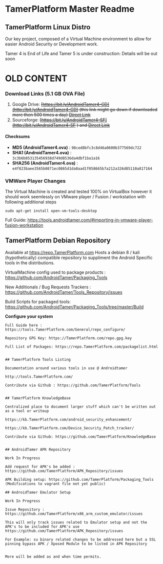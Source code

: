 # TamerPlatform Master Readme


## TamerPlatform Linux Distro

Our key project, composed of a Virtual Machine environment to allow for easier Android Security or Development work.


Tamer 4 is End of Life and Tamer 5 is under construction: Details will be out soon




# OLD CONTENT


### Download Links (5.1 GB OVA File)

1) Google Drive: ~~[https://bit.ly/AndroidTamer4-GD](http://bit.ly/AndroidTamer4-GD) (this link might go down if downloaded more then 500 times a day) [Direct Link](https://docs.google.com/uc?id=0B8yPzNmXhURwZllmX3NLQVJkTXc&export=download)~~
2) Sourceforge:  ~~[https://bit.ly/AndroidTamer4-SF](http://bit.ly/AndroidTamer4-SF )  and [Direct Link](http://downloads.sourceforge.net/project/androidtamer/AndroidTamerv4/AndroidTamer4.ova)~~

#### Checksums

- **MD5 (AndroidTamer4.ova)** : `98ced8bfc3c8d46a0600b377569dc722`
- **SHA1 (AndroidTamer4.ova)** : `3c3b6b053135456938d749d8536da4dbf1ba1a16`
- **SHA256 (AndroidTamer4.ova)** : `e4f823baee3565b0871ec0865d1da0aad1f058665b7a212a326d85110a817164`

### VMWare Player Changes

The Virtual Machine is created and tested 100% on VirtualBox however it should work seemlessly on VMware player / Fusion / workstation with following additional steps

```
sudo apt-get install open-vm-tools-desktop
```

Full Guide: https://tools.androidtamer.com/#importing-in-vmware-player-fusion-workstation

## TamerPlatform Debian Repository

Available at https://repo.TamerPlatform.com
Hosts a debian 8 / kali (hypothetically) compatible repository to suppliment the Android Specific tools in the distributions.

VirtualMachine config used to package products : https://github.com/AndroidTamer/Packaging_Tools

New Additionals / Bug Requests Trackers : https://github.com/AndroidTamer/Tools_Repository/issues

Build Scripts for packaged tools: https://github.com/AndroidTamer/Packaging_Tools/tree/master/Build

**Configure your system**
~~~echo "deb https://repo.androidtamer.com Tamer4 main" >> /etc/apt/sources.list.d/repo_androidtamer_com.list~~~
Full Guide here : https://tools.TamerPlatform.com/General/repo_configure/

Repository GPG Key: https://TamerPlatform.com/repo.gpg.key

Full List of Packages: https://repo.TamerPlatform.com/packagelist.html


## TamerPlatform Tools Listing

Documentation around various tools in use @ Androidtamer

http://tools.TamerPlatform.com/

Contribute via Github : https://github.com/TamerPlatform/Tools


## TamerPlatform KnowledgeBase

Centralized place to document larger stuff which can't be written out as a tool or writeup

https://kb.TamerPlatform.com/android_security_enhancement/

https://kb.TamerPlatform.com/Device_Security_Patch_tracker/

Contribute via Github: https://github.com/TamerPlatform/KnowledgeBase


## AndroidTamer APK Repository

Work In Progress

Add request for APK's be added : https://github.com/TamerPlatform/APK_Repository/issues

APK Building setup: https://github.com/TamerPlatform/Packaging_Tools (Modifications to vagrant file not yet public)

## AndroidTamer Emulator Setup

Work In Progress

Issue Repository : https://github.com/TamerPlatform/x86_arm_custom_emulator/issues

This will only track issues related to Emulator setup and not the APK's to be included for APK's use https://github.com/TamerPlatform/APK_Repository/issues

For Example: su binary related changes to be addressed here but a SSL pinning bypass APK / Xposed Module to be listed in APK Repository


More will be added as and when time permits.
